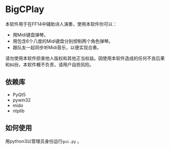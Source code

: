 # BigCPlay
本软件用于在FF14中辅助诗人演奏，使用本软件你可以：

- 用Midi键盘弹琴。
- 用包含6个八度的Midi键盘分别控制两个角色弹琴。
- 跟队友一起同步听Midi音乐，以便实现合奏。

请勿使用本软件损害他人版权和其他正当权益。因使用本软件造成的任何不良后果和纠纷，本软件概不负责，请用户自担风险。

## 依赖库
- PyQt5
- pywin32
- mido
- ntplib
## 如何使用

用python3以管理员身份运行``gui.py`` 。

